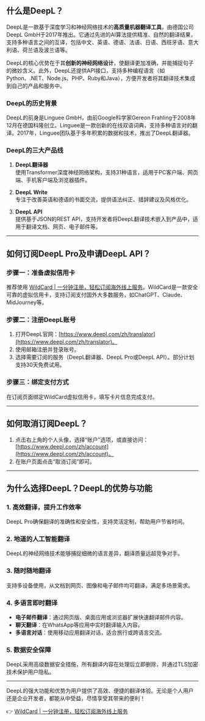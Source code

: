 ## 什么是DeepL？

DeepL是一款基于深度学习和神经网络技术的**高质量机器翻译工具**，由德国公司DeepL GmbH于2017年推出。它通过先进的AI算法提供精准、自然的翻译结果，支持多种语言之间的互译，包括中文、英语、德语、法语、日语、西班牙语、意大利语、荷兰语及波兰语等。

DeepL的核心优势在于其**创新的神经网络设计**，使翻译更加准确，并能捕捉句子的微妙含义。此外，DeepL还提供API接口，支持多种编程语言（如Python、.NET、Node.js、PHP、Ruby和Java），方便开发者将其翻译技术集成到自己的产品和服务中。

### DeepL的历史背景

DeepL的前身是Linguee GmbH，由前Google科学家Gereon Frahling于2008年12月在德国科隆创立。Linguee是一款创新的在线双语词典，支持多种语言对的翻译。2017年，Linguee团队基于多年积累的数据和技术，推出了DeepL翻译器。

### DeepL的三大产品线

1. **DeepL翻译器**  
   使用Transformer深度神经网络架构，支持31种语言，适用于PC客户端、网页端、手机客户端及浏览器插件。

2. **DeepL Write**  
   专注于改善英语和德语的书面交流，提供语法纠正、措辞建议及风格优化。

3. **DeepL API**  
   提供基于JSON的REST API，支持开发者将DeepL翻译技术嵌入到产品中，适用于翻译文档、网页、电子邮件等。

---

## 如何订阅DeepL Pro及申请DeepL API？

### 步骤一：准备虚拟信用卡

推荐使用 [WildCard | 一分钟注册，轻松订阅海外线上服务](https://bit.ly/bewildcard)。WildCard是一款安全可靠的虚拟信用卡，支持订阅支付国外大多数服务，如ChatGPT、Claude、MidJourney等。

### 步骤二：注册DeepL账号

1. 打开DeepL官网：[https://www.deepl.com/zh/translator](https://www.deepl.com/zh/translator)。  
2. 使用邮箱注册并登录账号。  
3. 选择需要订阅的服务（DeepL翻译器、DeepL Pro或DeepL API）。部分计划支持30天免费试用。

### 步骤三：绑定支付方式

在订阅页面绑定WildCard虚拟信用卡，填写卡片信息完成支付。

---

## 如何取消订阅DeepL？

1. 点击右上角的个人头像，选择“账户”选项，或直接访问：[https://www.deepl.com/zh/account](https://www.deepl.com/zh/account)。  
2. 在账户页面点击“取消订阅”即可。

---

## 为什么选择DeepL？DeepL的优势与功能

### 1. 高效翻译，提升工作效率

DeepL Pro确保翻译的准确性和安全性，支持灵活定制，帮助用户节省时间。

### 2. 地道的人工智能翻译

DeepL的神经网络技术能够捕捉细微的语言差异，翻译质量远超竞争对手。

### 3. 随时随地翻译

支持多设备使用，从文档到网页、图像和电子邮件均可翻译，满足多场景需求。

### 4. 多语言即时翻译

- **电子邮件翻译**：通过网页版、桌面应用或浏览器扩展快速翻译邮件内容。  
- **聊天翻译**：在WhatsApp等应用中实时翻译输入内容。  
- **多语言对话**：使用移动应用翻译对话，适合旅行或跨语言交流。

### 5. 数据安全保障

DeepL采用高级数据安全措施，所有翻译内容在处理后立即删除，并通过TLS加密技术保护用户隐私。

---

DeepL的强大功能和优势为用户提供了高效、便捷的翻译体验。无论是个人用户还是企业开发者，都能从中受益，尽情享受其带来的便利！

👉 [WildCard | 一分钟注册，轻松订阅海外线上服务](https://bit.ly/bewildcard)
